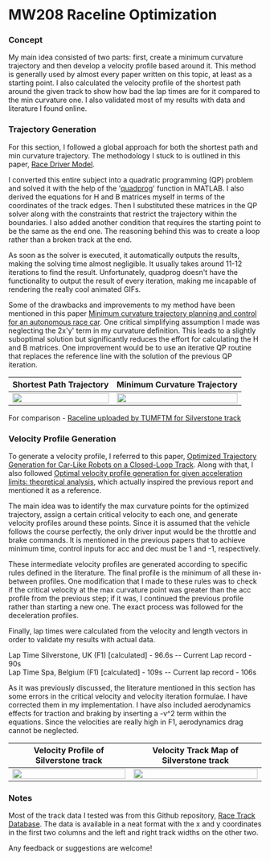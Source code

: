 # MW208 Raceline Optimization
<Desc of proj>
  
### **Concept**

My main idea consisted of two parts: first, create a minimum curvature trajectory and then develop a velocity profile based around it. This method is generally used by almost every paper written on this topic, at least as a starting point. I also calculated the velocity profile of the shortest path around the given track to show how bad the lap times are for it compared to the min curvature one. I also validated most of my results with data and literature I found online.

### **Trajectory Generation**

For this section, I followed a global approach for both the shortest path and min curvature trajectory. The methodology I stuck to is outlined in this paper, [Race Driver Model](https://dl.acm.org/doi/10.1016/j.compstruc.2007.04.028). 

I converted this entire subject into a quadratic programming (QP) problem and solved it with the help of the '[quadprog](https://in.mathworks.com/help/optim/ug/quadprog.html)' function in MATLAB. I also derived the equations for H and B matrices myself in terms of the coordinates of the track edges. Then I substituted these matrices in the QP solver along with the constraints that restrict the trajectory within the boundaries. I also added another condition that requires the starting point to be the same as the end one. The reasoning behind this was to create a loop rather than a broken track at the end. 

As soon as the solver is executed, it automatically outputs the results, making the solving time almost negligible. It usually takes around 11-12 iterations to find the result. Unfortunately, quadprog doesn't have the functionality to output the result of every iteration, making me incapable of rendering the really cool animated GIFs.

Some of the drawbacks and improvements to my method have been mentioned in this paper [Minimum curvature trajectory planning and control for an autonomous race car](https://www.tandfonline.com/doi/abs/10.1080/00423114.2019.1631455?journalCode=nvsd20). One critical simplifying assumption I made was neglecting the 2x'y' term in my curvature definition. This leads to a slightly suboptimal solution but significantly reduces the effort for calculating the H and B matrices. One improvement would be to use an iterative QP routine that replaces the reference line with the solution of the previous QP iteration.
  
Shortest Path Trajectory |  Minimum Curvature Trajectory 
:-------------------------:|:-------------------------:
<img src="https://user-images.githubusercontent.com/58664908/128596618-575a2a3c-70fd-49e1-820d-698fe9b1d8b0.png" width=100% height=100%>|<img src="https://user-images.githubusercontent.com/58664908/128598833-c99c9c31-b9b9-4988-aa61-ef6dd28a60c9.png" width=100% height=100%>

For comparison - [Raceline uploaded by TUMFTM for Silverstone track](https://user-images.githubusercontent.com/58664908/128598878-c3997de2-ea97-4d82-a775-bd9cfa0a177a.png)


### **Velocity Profile Generation**

To generate a velocity profile, I referred to this paper, [Optimized Trajectory Generation for Car-Like Robots on a Closed-Loop Track](https://digitalcommons.du.edu/etd/1370/). Along with that, I also followed [Optimal velocity profile generation for given acceleration limits: theoretical analysis](https://ieeexplore.ieee.org/abstract/document/1470174/), which actually inspired the previous report and mentioned it as a reference.

The main idea was to identify the max curvature points for the optimized trajectory, assign a certain critical velocity to each one, and generate velocity profiles around these points. Since it is assumed that the vehicle follows the course perfectly, the only driver input would be the throttle and brake commands. It is mentioned in the previous papers that to achieve minimum time, control inputs for acc and dec must be 1 and -1, respectively. 

These intermediate velocity profiles are generated according to specific rules defined in the literature. The final profile is the minimum of all these in-between profiles. One modification that I made to these rules was to check if the critical velocity at the max curvature point was greater than the acc profile from the previous step; if it was, I continued the previous profile rather than starting a new one. The exact process was followed for the deceleration profiles.

Finally, lap times were calculated from the velocity and length vectors in order to validate my results with actual data.

Lap Time Silverstone, UK (F1) [calculated] - 96.6s -- Current Lap record - 90s\
Lap Time Spa, Belgium (F1) [calculated] - 109s -- Current lap record - 106s

As it was previously discussed, the literature mentioned in this section has some errors in the critical velocity and velocity iteration formulae. I have corrected them in my implementation. I have also included aerodynamics effects for traction and braking by inserting a -v^2 term within the equations. Since the velocities are really high in F1, aerodynamics drag cannot be neglected.

Velocity Profile of Silverstone track | Velocity Track Map of Silverstone track
:-------------------------:|:-------------------------:
<img src="https://user-images.githubusercontent.com/58664908/132526875-029ec40b-b303-421a-b602-9892c41e65f6.png" width=100% height=100%>|<img src="https://user-images.githubusercontent.com/58664908/132527879-a54d3556-4485-4eea-b9a3-eb8375a99246.png" width=100% height=100%>

### **Notes**
  
Most of the track data I tested was from this Github repository, [Race Track Database](https://github.com/TUMFTM/racetrack-database). The data is available in a neat format with the x and y coordinates in the first two columns and the left and right track widths on the other two.

Any feedback or suggestions are welcome!
